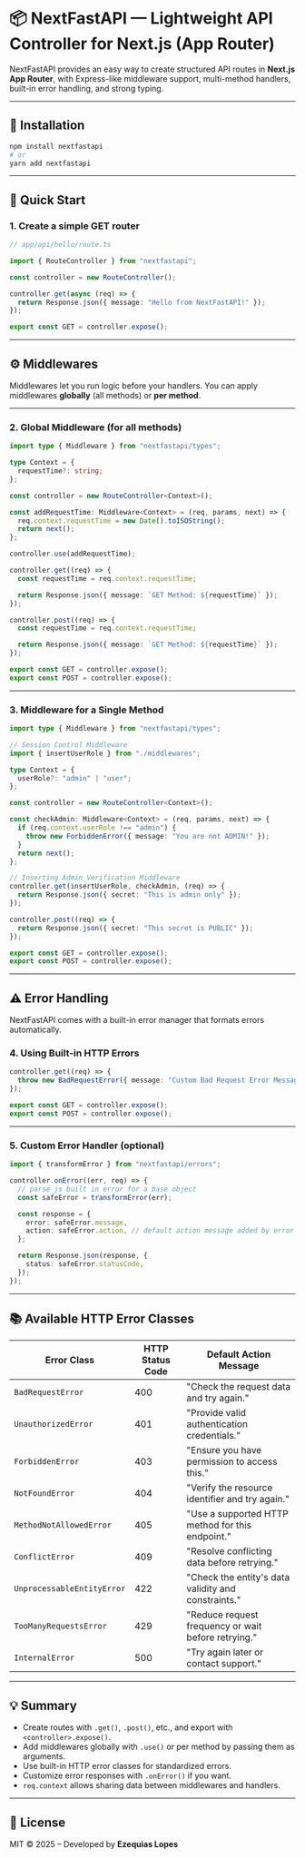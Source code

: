 # 📦 NextFastAPI — Lightweight API Controller for Next.js (App Router)

NextFastAPI provides an easy way to create structured API routes in **Next.js App Router**, with Express-like middleware support, multi-method handlers, built-in error handling, and strong typing.

---

## 🚀 Installation

```bash
npm install nextfastapi
# or
yarn add nextfastapi
```

---

## 📄 Quick Start

### 1. Create a simple GET router

```ts
// app/api/hello/route.ts

import { RouteController } from "nextfastapi";

const controller = new RouteController();

controller.get(async (req) => {
  return Response.json({ message: "Hello from NextFastAPI!" });
});

export const GET = controller.expose();
```

---

## ⚙️ Middlewares

Middlewares let you run logic before your handlers. You can apply middlewares **globally** (all methods) or **per method**.

---

### 2. Global Middleware (for all methods)

```ts
import type { Middleware } from "nextfastapi/types";

type Context = {
  requestTime?: string;
};

const controller = new RouteController<Context>();

const addRequestTime: Middleware<Context> = (req, params, next) => {
  req.context.requestTime = new Date().toISOString();
  return next();
};

controller.use(addRequestTime);

controller.get((req) => {
  const requestTime = req.context.requestTime;

  return Response.json({ message: `GET Method: ${requestTime}` });
});

controller.post((req) => {
  const requestTime = req.context.requestTime;

  return Response.json({ message: `GET Method: ${requestTime}` });
});

export const GET = controller.expose();
export const POST = controller.expose();
```

---

### 3. Middleware for a Single Method

```ts
import type { Middleware } from "nextfastapi/types";

// Session Control Middleware
import { insertUserRole } from "./middlewares";

type Context = {
  userRole?: "admin" | "user";
};

const controller = new RouteController<Context>();

const checkAdmin: Middleware<Context> = (req, params, next) => {
  if (req.context.userRole !== "admin") {
    throw new ForbiddenError({ message: "You are not ADMIN!" });
  }
  return next();
};

// Inserting Admin Verification Middleware
controller.get(insertUserRole, checkAdmin, (req) => {
  return Response.json({ secret: "This is admin only" });
});

controller.post((req) => {
  return Response.json({ secret: "This secret is PUBLIC" });
});

export const GET = controller.expose();
export const POST = controller.expose();
```

---

## ⚠️ Error Handling

NextFastAPI comes with a built-in error manager that formats errors automatically.

### 4. Using Built-in HTTP Errors

```ts
controller.get((req) => {
  throw new BadRequestError({ message: "Custom Bad Request Error Message" });
});

export const GET = controller.expose();
export const POST = controller.expose();
```

---

### 5. Custom Error Handler (optional)

```ts
import { transformError } from "nextfastapi/errors";

controller.onError((err, req) => {
  // parse js built in error for a base object
  const safeError = transformError(err);

  const response = {
    error: safeError.message,
    action: safeError.action, // default action message added by error classes
  };

  return Response.json(response, {
    status: safeError.statusCode,
  });
});
```

---

## 📚 Available HTTP Error Classes

| Error Class                | HTTP Status Code | Default Action Message                              |
| -------------------------- | ---------------- | --------------------------------------------------- |
| `BadRequestError`          | 400              | "Check the request data and try again."             |
| `UnauthorizedError`        | 401              | "Provide valid authentication credentials."         |
| `ForbiddenError`           | 403              | "Ensure you have permission to access this."        |
| `NotFoundError`            | 404              | "Verify the resource identifier and try again."     |
| `MethodNotAllowedError`    | 405              | "Use a supported HTTP method for this endpoint."    |
| `ConflictError`            | 409              | "Resolve conflicting data before retrying."         |
| `UnprocessableEntityError` | 422              | "Check the entity's data validity and constraints." |
| `TooManyRequestsError`     | 429              | "Reduce request frequency or wait before retrying." |
| `InternalError`            | 500              | "Try again later or contact support."               |

---

## 💡 Summary

- Create routes with `.get()`, `.post()`, etc., and export with `<controller>.expose()`.
- Add middlewares globally with `.use()` or per method by passing them as arguments.
- Use built-in HTTP error classes for standardized errors.
- Customize error responses with `.onError()` if you want.
- `req.context` allows sharing data between middlewares and handlers.

---

## 📄 License

MIT © 2025 – Developed by **Ezequias Lopes**
